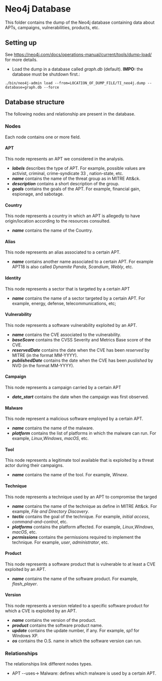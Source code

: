 # Neo4j Database

This folder contains the dump of the Neo4j database containing data about APTs, campaigns, vulnerabilities, products, etc.

## Setting up

See https://neo4j.com/docs/operations-manual/current/tools/dump-load/ for more details.
- Load the dump in a database called *graph.db* (default). **IMPO:** the database must be shutdown first.: 
```
./bin/neo4j-admin load --from=LOCATION_OF_DUMP_FILE/TI_neo4j.dump --database=graph.db --force
```

## Database structure

The following nodes and relationship are present in the database.

### Nodes
Each node contains one or more field.

#### APT
This node represents an APT we considered in the analysis.
- ***labels*** describes the type of APT. For example, possible values are activist, criminal, crime-syndicate 33 , nation-state, etc.
- ***name*** contains the name of the threat group as in MITRE Att\&ck.
- ***description*** contains a short description of the group.
- ***goals*** contains the goals of the APT. For example, financial gain, espionage, and sabotage.

#### Country
This node represents a country in which an APT is allegedly to have origin/location according to the resources consulted.
- ***name*** contains the name of the Country.

#### Alias
This node represents an alias associated to a certain APT.
- ***name*** contains another name associated to a certain APT. For example APT18 is also called *Dynamite Panda*, *Scandium*, *Webly*, etc.

#### Identity
This node represents a sector that is targeted by a certain APT
- ***name*** contains the name of a sector targeted by a certain APT. For example, energy, defense, telecommunications, etc;

#### Vulnerability
This node represents a software vulnerability exploited by an APT.
- ***name*** contains the CVE associated to the vulnerability.
- ***baseScore*** contains the CVSS Severity and Metrics Base score of the CVE.
- ***reservedDate*** contains the date when the CVE has been *reserved* by MITRE (in the format MM-YYYY).
- ***publishedDate*** contains the date when the CVE has been *puslished* by NVD (in the format MM-YYYY).

#### Campaign
This node represents a campaign carried by a certain APT
- ***date_start*** contains the date when the campaign was first observed.

#### Malware
This node represent a malicious software employed by a certain APT.
- ***name*** contains the name of the malware.
- ***platform*** contains the list of platforms in which the malware can run. For example, *Linux*,*Windows*, *macOS*, etc.

#### Tool
This node represents a legitimate tool available that is exploited by a threat actor during their campaigns.
- ***name*** contains the name of the tool. For example, *Winexe*.

#### Technique
This node represents a technique used by an APT to compromise the targed
- ***name*** contains the name of the technique as define in MITRE Att\&ck. For example, *File and Directory Discovery*.
- ***tactic*** contains the goal of the technique. For example, *initial access*, *command-and-control*, etc.
- ***platforms*** contains the platform affected. For example,  *Linux*,*Windows*, *macOS*, etc.
- ***permissions*** contains the permissions required to implement the technique. For example, *user*, *administrator*, etc.

#### Product
This node represents a software product that is vulnerable to at least a CVE exploited by an APT.
- ***name*** contains the name of the software product. For example, *flash_player*.

#### Version
This node represents a version related to a specific software product for which a CVE is exploited by an APT.
- ***name*** contains the version of the product.
- ***product*** contains the software product name.
- ***update*** contains the update number, if any. For example, *sp1* for Windows XP.
- ***os*** contains the O.S. name in which the software version can run.

### Relationships
The relationships link different nodes types.
- APT --uses-> Malware: defines which malware is used by a certain APT.